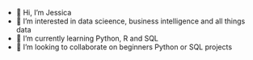 - 👋 Hi, I’m Jessica
- 👀 I’m interested in data scieence, business intelligence and all things data
- 🌱 I’m currently learning Python, R and SQL
- 💞️ I’m looking to collaborate on beginners Python or SQL projects

<!---
jessieokonkwo/jessieokonkwo is a ✨ special ✨ repository because its `README.md` (this file) appears on your GitHub profile.
You can click the Preview link to take a look at your changes.
--->
